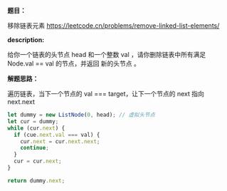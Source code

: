 **题目：**

移除链表元素 https://leetcode.cn/problems/remove-linked-list-elements/

**description:**

给你一个链表的头节点 head 和一个整数 val ，请你删除链表中所有满足 Node.val == val 的节点，并返回 新的头节点 。

**解题思路：**

遍历链表，当下一个节点的 val === target，让下一个节点的 next 指向 next.next

```js
let dummy = new ListNode(0, head); // 虚拟头节点
let cur = dummy;
while (cur.next) {
  if (cue.next.val === val) {
    cur.next = cur.next.next;
    continue;
  }
  cur = cur.next;
}

return dummy.next;
```
